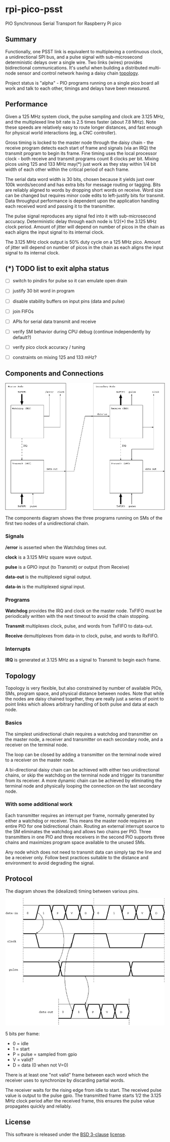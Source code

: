 # rpi-pico-psst
PIO Synchronous Serial Transport for Raspberry Pi pico


## Summary

Functionally, one PSST link is equivalent to multiplexing a continuous
clock, a unidirectional SPI bus, and a pulse signal with
sub-microsecond deterministic delays over a single wire.
Two links (wires) provides bidirectional communications.
It's useful when building a distributed multi-node sensor and control
network having a daisy chain [topology](#Topology).

Project status is "alpha" - PIO programs running on a single pico board
all work and talk to each other, timings and delays have been measured.


## Performance

Given a 125 MHz system clock, the pulse sampling and clock are 3.125
MHz, and the multiplexed line bit rate is 2.5 times faster (about 7.8
MHz).
Note these speeds are relatively easy to route longer distances, and
fast enough for physical world interactions (eg, a CNC controller).

Gross timing is locked to the master node through the daisy chain -
the receive program detects each start of frame and signals (via an
IRQ) the transmit program to begin its frame.
Fine timing uses the local processor clock - both receive and transmit
programs count 8 clocks per bit.
Mixing picos using 125 and 133 MHz may(*) just work as they stay within
1/4 bit width of each other within the critical period of each frame.

The serial data word width is 30 bits, chosen because it yields just
over 100k words/second and has extra bits for message routing or
tagging.
Bits are reliably aligned to words by dropping short words on receive.
Word size can be changed but requires minor code edits to left-justify
bits for transmit.
Data throughput performance is dependent upon the application handling
each received word and passing it to the transmitter.

The pulse signal reproduces any signal fed into it with sub-microsecond
accuracy.
Deterministic delay through each node is 1/2(*) the 3.125 MHz clock
period.
Amount of jitter will depend on number of picos in the chain as each
aligns the input signal to its internal clock.

The 3.125 MHz clock output is 50% duty cycle on a 125 MHz pico.
Amount of jitter will depend on number of picos in the chain as each
aligns the input signal to its internal clock.


## (*) TODO list to exit alpha status

- [ ] switch to pindirs for pulse so it can emulate open drain
- [ ] justify 30 bit word in program
- [ ] disable stability buffers on input pins (data and pulse)
- [ ] join FIFOs
- [ ] APIs for serial data transmit and receive
- [ ] verify SM behavior during CPU debug (continue independently by default?)
- [ ] verify pico clock accuracy / tuning
- [ ] constraints on mixing 125 and 133 mHz?


## Components and Connections

![Basic Blocks](diagrams/basic-blocks.png)

The components diagram shows the three programs running on SMs of
the first two nodes of a unidirectional chain.

### Signals

**/error** is asserted when the Watchdog times out.

**clock** is a 3.125 MHz square wave output.

**pulse** is a GPIO input (to Transmit) or output (from Receive)

**data-out** is the multiplexed signal output.

**data-in** is the multiplexed signal input.

### Programs

**Watchdog** provides the IRQ and clock on the master node.
TxFIFO must be periodically written with the next timeout to avoid
the chain stopping.

**Transmit** multiplexes clock, pulse, and words from TxFIFO to
data-out.

**Receive** demultiplexes from data-in to clock, pulse, and words to
RxFIFO.

### Interrupts

**IRQ** is generated at 3.125 MHz as a signal to Transmit to begin each
frame.

## Topology

Topology is very flexible, but also constrained by number of available
PIOs, SMs, program space, and physical distance between nodes.
Note that while the nodes are daisy chained together, they are really
just a series of point to point links which allows arbitrary handling
of both pulse and data at each node.


### Basics

The simplest unidirectional chain requires a watchdog and transmitter
on the master node, a receiver and transmitter on each secondary node,
and a receiver on the terminal node.

The loop can be closed by adding a transmitter on the terminal node
wired to a receiver on the master node.

A bi-directional daisy chain can be achieved with either two
unidirectional chains, or skip the watchdog on the terminal node and
trigger its transmitter from its receiver.
A more dynamic chain can be achieved by eliminating the terminal node
and physically looping the connection on the last secondary node.

### With some additional work

Each transmitter requires an interrupt per frame, normally generated
by either a watchdog or receiver.
This means the master node requires an entire PIO for one bidirectional
chain.
Routing an external interrupt source to the SM eliminates the watchdog
and allows two chains per PIO.
Three transmitters in one PIO and three receivers in the second PIO
supports three chains and maximizes program space available to the
unused SMs.

Any node which does not need to transmit data can simply tap the line
and be a receiver only.
Follow best practices suitable to the distance and environment to avoid
degrading the signal.


## Protocol

The diagram shows the (idealized) timing between various pins.

![Timing diagram](diagrams/protocol.png)

5 bits per frame:

* 0 = idle
* 1 = start
* P = pulse = sampled from gpio
* V = valid?
* D = data (0 when not V=0)

There is at least one "not valid" frame between each word which the
receiver uses to synchronize by discarding partial words.

The receiver waits for the rising edge from idle to start.
The received pulse value is output to the pulse gpio.
The transmitted frame starts 1/2 the 3.125 MHz clock period after the
received frame, this ensures the pulse value propagates quickly and
reliably.


## License

This software is released under the
[BSD 3-clause](https://directory.fsf.org/wiki/License:BSD-3-Clause)
[license](LICENSE).
